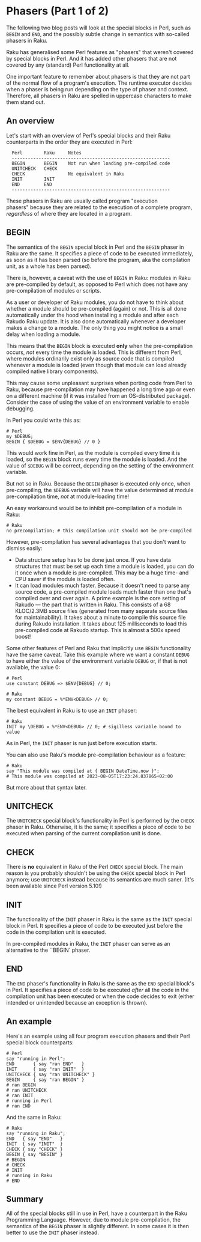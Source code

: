 # Phasers (Part 1 of 2)
The following two blog posts will look at the special blocks in Perl, such as `BEGIN` and `END`, and the possibly subtle change in semantics with so-called phasers in Raku.

Raku has generalised some Perl features as "phasers" that weren't covered by special blocks in Perl. And it has added other phasers that are not covered by any (standard) Perl functionality at all.

One important feature to remember about phasers is that they are not part of the normal flow of a program's execution. The runtime executor decides when a phaser is being run depending on the type of phaser and context. Therefore, all phasers in Raku are spelled in uppercase characters to make them stand out.

## An overview
Let's start with an overview of Perl's special blocks and their Raku counterparts in the order they are executed in Perl:
```
  Perl        Raku     Notes
  -----------------------------------------------------------
  BEGIN       BEGIN    Not run when loading pre-compiled code
  UNITCHECK   CHECK
  CHECK                No equivalent in Raku
  INIT        INIT
  END         END
  -----------------------------------------------------------
```
These phasers in Raku are usually called program "execution phasers" because they are related to the execution of a complete program, *regardless* of where they are located in a program.

## BEGIN
The semantics of the `BEGIN` special block in Perl and the `BEGIN` phaser in Raku are the same. It specifies a piece of code to be executed immediately, as soon as it has been parsed (so before the program, aka the compilation unit, as a whole has been parsed).

There is, however, a caveat with the use of `BEGIN` in Raku: modules in Raku are pre-compiled by default, as opposed to Perl which does not have any pre-compilation of modules or scripts.

As a user or developer of Raku modules, you do not have to think about whether a module should be pre-compiled (again) or not. This is all done automatically under the hood when installing a module and after each Rakudo Raku update. It is also done automatically whenever a developer makes a change to a module. The only thing you might notice is a small delay when loading a module.

This means that the `BEGIN` block is executed **only** when the pre-compilation occurs, *not* every time the module is loaded. This is different from Perl, where modules ordinarily exist only as source code that is compiled whenever a module is loaded (even though that module can load already compiled native library components).

This may cause some unpleasant surprises when porting code from Perl to Raku, because pre-compilation may have happened a long time ago or even on a different machine (if it was installed from an OS-distributed package). Consider the case of using the value of an environment variable to enable debugging.

In Perl you could write this as:
```
# Perl
my $DEBUG;
BEGIN { $DEBUG = $ENV{DEBUG} // 0 }
```
This would work fine in Perl, as the module is compiled every time it is loaded, so the `BEGIN` block runs every time the module is loaded. And the value of `$DEBUG` will be correct, depending on the setting of the environment variable.

But not so in Raku. Because the `BEGIN` phaser is executed only once, when pre-compiling, the `$DEBUG` variable will have the value determined at module pre-compilation time, *not* at module-loading time!

An easy workaround would be to inhibit pre-compilation of a module in Raku:
```
# Raku
no precompilation; # this compilation unit should not be pre-compiled
```
However, pre-compilation has several advantages that you don't want to dismiss easily:
- Data structure setup has to be done just once. If you have data structures that must be set up each time a module is loaded, you can do it once when a module is pre-compiled. This may be a huge time- and CPU saver if the module is loaded often.
- It can load modules much faster. Because it doesn't need to parse any source code, a pre-compiled module loads much faster than one that's compiled over and over again. A prime example is the core setting of Rakudo — the part that is written in Raku. This consists of a 68 KLOC/2.3MB source files (generated from many separate source files for maintainability). It takes about a minute to compile this source file during Rakudo installation. It takes about 125 milliseconds to load this pre-compiled code at Rakudo startup. This is almost a 500x speed boost!

Some other features of Perl and Raku that implicitly use `BEGIN` functionality have the same caveat. Take this example where we want a constant `DEBUG` to have either the value of the environment variable `DEBUG` or, if that is not available, the value 0:
```
# Perl
use constant DEBUG => $ENV{DEBUG} // 0;
```
```
# Raku
my constant DEBUG = %*ENV<DEBUG> // 0;
```
The best equivalent in Raku is to use an `INIT` phaser:
```
# Raku
INIT my \DEBUG = %*ENV<DEBUG> // 0; # sigilless variable bound to value
```
As in Perl, the `INIT` phaser is run just before execution starts.

You can also use Raku's module pre-compilation behaviour as a feature:
```
# Raku
say "This module was compiled at { BEGIN DateTime.now }";
# This module was compiled at 2023-08-05T17:23:24.837865+02:00
```
But more about that syntax later.

## UNITCHECK
The `UNITCHECK` special block's functionality in Perl is performed by the `CHECK` phaser in Raku. Otherwise, it is the same; it specifies a piece of code to be executed when parsing of the current compilation unit is done.

## CHECK
There is **no** equivalent in Raku of the Perl `CHECK` special block. The main reason is you probably shouldn't be using the `CHECK` special block in Perl anymore; use `UNITCHECK` instead because its semantics are much saner. (It's been available since Perl version 5.10!)

## INIT
The functionality of the `INIT` phaser in Raku is the same as the `INIT` special block in Perl. It specifies a piece of code to be executed just before the code in the compilation unit is executed.

In pre-compiled modules in Raku, the `INIT` phaser can serve as an alternative to the ``BEGIN` phaser.

## END
The `END` phaser's functionality in Raku is the same as the `END` special block's in Perl. It specifies a piece of code to be executed *after* all the code in the compilation unit has been executed or when the code decides to exit (either intended or unintended because an exception is thrown).

## An example
Here's an example using all four program execution phasers and their Perl special block counterparts:
```
# Perl
say "running in Perl";
END       { say "ran END"   }
INIT      { say "ran INIT"  }
UNITCHECK { say "ran UNITCHECK" }
BEGIN     { say "ran BEGIN" }
# ran BEGIN
# ran UNITCHECK
# ran INIT
# running in Perl
# ran END
```
And the same in Raku:
```
# Raku
say "running in Raku";
END   { say "END"   }
INIT  { say "INIT"  }
CHECK { say "CHECK" }
BEGIN { say "BEGIN" }
# BEGIN
# CHECK
# INIT
# running in Raku
# END
```

## Summary
All of the special blocks still in use in Perl, have a counterpart in the Raku Programming Language.  However, due to module pre-compilation, the semantics of the `BEGIN` phaser is slightly different.  In some cases it is then better to use the `INIT` phaser instead.
